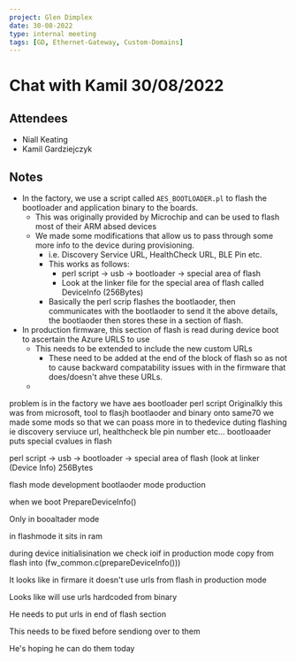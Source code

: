 ```yaml
---
project: Glen Dimplex
date: 30-08-2022
type: internal meeting
tags: [GD, Ethernet-Gateway, Custom-Domains]
---
```

# Chat with Kamil 30/08/2022

## Attendees
- Niall Keating
- Kamil Gardziejczyk

## Notes

- In the factory, we use a script called `AES_BOOTLOADER.pl` to flash the bootloader and application binary to the boards. 
	- This was originally provided by Microchip and can be used to flash most of their ARM absed devices
	- We made some modifications that allow us to pass through some more info to the device during provisioning. 
		- i.e. Discovery Service URL, HealthCheck URL, BLE Pin etc.
		- This works as follows:
			- perl script -> usb -> bootloader -> special area of flash 
			- Look at the linker file for the special area of flash called DeviceInfo (256Bytes)
		- Basically the perl scrip flashes the bootlaoder, then communicates with the bootlaoder to send it the above details, the bootlaoder then stores these in a section of flash.
- In production firmware, this section of flash is read during device boot to ascertain the Azure URLS to use
	- This needs to be extended to include the new custom URLs
		- These need to be added at the end of the block of flash so as not to cause backward compatability issues with in the firmware that does/doesn't ahve these URLs.
	- 



problem is in the factory we have aes bootloader perl script
	Originalkly this was from microsoft, tool to flasjh bootlaoder and binary onto same70
	we made some mods so that we can poass more in to thedevice duting flashing
	ie discovery serviuce url, healthcheck ble pin number etc...
	bootloaader puts special cvalues in flash 

perl script -> usb -> bootloader -> special area of flash (look at linker (Device Info) 256Bytes

flash mode 
	development
bootlaoder mode
	production

when we boot 
	PrepareDeviceInfo()

Only in booaltader mode

in flashmode it sits in ram


during device initialisination we check ioif in production mode
	copy from flash into (fw_common.c(prepareDeviceInfo()))

It looks like in firmare it doesn't use urls from flash in production mode 

Looks like will use urls hardcoded from binary 


He needs to put urls in end of flash section

This needs to be fixed before sendiong over to them

He's hoping he can do them today 


